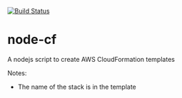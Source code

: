 [![Build Status](https://travis-ci.org/totomz/node-cf.svg?branch=master)](https://travis-ci.org/totomz/node-cf)

# node-cf
A nodejs script to create AWS CloudFormation templates

Notes:
* The name of the stack is in the template